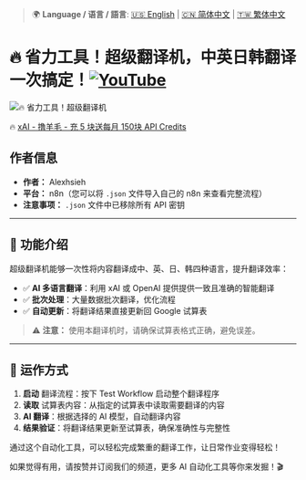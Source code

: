 > 🌍 **Language / 语言 / 語言**: [🇺🇸 English](./readme-en.md) | [🇨🇳 简体中文](./readme-cn.md) | [🇹🇼 繁体中文](./readme.md)

# 🔥 省力工具！超级翻译机，中英日韩翻译一次搞定！[![YouTube](https://img.shields.io/badge/Watch%20on-YouTube-red?logo=youtube)](https://youtu.be/PgT0_F56Eb4)

![🔥 省力工具！超级翻译机](https://github.com/qwedsazxc78/ai-automation-n8n/blob/main/n8n/8-simple-translator-4-language/cover.png?raw=true)

🔥 [xAI - 撸羊毛 - 充 5 块送每月 150块 API Credits](https://youtu.be/Z1uqqLNAB4U)

## 作者信息

* **作者：** Alexhsieh
* **平台：** n8n（您可以将 `.json` 文件导入自己的 n8n 来查看完整流程）
* **注意事项：** `.json` 文件中已移除所有 API 密钥

---

## 📌 功能介绍

超级翻译机能够一次性将内容翻译成中、英、日、韩四种语言，提升翻译效率：

* ✅ **AI 多语言翻译**：利用 xAI 或 OpenAI 提供提供一致且准确的智能翻译
* ✅ **批次处理**：大量数据批次翻译，优化流程
* ✅ **自动更新**：将翻译结果直接更新回 Google 试算表

> ⚠ **注意：** 使用本翻译机时，请确保试算表格式正确，避免误差。

---

## 🔧 运作方式

1. **启动** 翻译流程：按下 Test Workflow 启动整个翻译程序
2. **读取** 试算表内容：从指定的试算表中读取需要翻译的内容
3. **AI 翻译**：根据选择的 AI 模型，自动翻译内容
4. **结果验证**：将翻译结果更新至试算表，确保准确性与完整性

通过这个自动化工具，可以轻松完成繁重的翻译工作，让日常作业变得轻松！

如果觉得有用，请按赞并订阅我们的频道，更多 AI 自动化工具等你来发掘！🎬